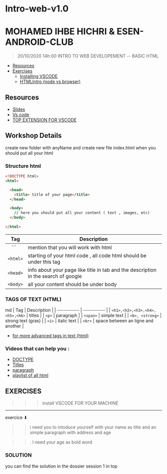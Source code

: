 # Intro-web-v1.0
# MOHAMED IHBE HICHRI & ESEN-ANDROID-CLUB

> 20/10/2020 14h:00
> INTRO TO WEB DEVELOPEMENT -- BASIC HTML

- [Resources](#resources)
- [Exercises](#exercises)
  - [Installing VSCODE](#exercises)
  - [HTMLIntro (node vs browser)](#exercises)

## Resources
* [Slides](https://www.canva.com/design/DAEtAApk0Ds/1wBt2InyE2tvX44ZJN-Y5Q/view?utm_content=DAEtAApk0Ds&utm_campaign=designshare&utm_medium=link&utm_source=sharebutton)
* [Vs code](https://code.visualstudio.com/)
* [TOP EXTENSION FOR VSCODE](https://codeforgeek.com/best-visual-studio-code-extensions-web-development/)

## Workshop Details 
create new folder with anyName and create new file index.html when you should put all your html 
### Structure html 
```html
<!DOCTYPE html>
<html>

  <head>
    <title> title of your page</title>
  </head>

  <body>
    // here you should put all your content ( text , images, etc)
  </body>
  
</html>
```
| Tag      | Description |
| ----------- | ----------- |
| ``` ``` <!DOCTYPE html>```      | mention that you will work with html       |
| ``` <html> ```   | starting of your html code , all code html should be under this tag        |
| ``` <head> ```   |  info about your page like title in tab and the description in the search of google   |
| ``` <body> ```   |  all your content  should be under body   |

### TAGS OF TEXT (HTML)

md
| Tag      | Description |
| ----------- | ----------- |
| ``` <h1>,<h2>,<h3>,<h4>,<h5>,<h6> ```  | titles  |
| ``` <p> ```   | paragraph   |
| ``` <span> ```   |  simple text |
| ``` <b>, <strong> ```   | strong text (gras) |
| ``` <i> ```   | italic text |
| ``` <br> ```   | space between an ligne and another |

* [for more advanced tags in text (html)](https://www.w3schools.com/html/html_formatting.asp)

### Videos that can help you :

* [DOCTYPE](https://youtu.be/sBFemL2Mfj4)
* [Titles](https://youtu.be/XxkX8wnRq3s)
* [paragraph](https://youtu.be/Fpibp-291xQ)
* [playlist of all html](https://youtube.com/playlist?list=PLDoPjvoNmBAw_t_XWUFbBX-c9MafPk9ji)

## EXERCISES 

>>> install VSCODE FOR YOUR MACHINE
---------------------

exercice ⬇
>> i need you to intoduce yourself with your name as title and an simple paragraph with address and age

>>. I need your age as bold word

### SOLUTION 
you can find the solution in the dossier session 1 in top 